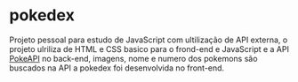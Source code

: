 # pokedex
Projeto pessoal para estudo de JavaScript com ultilização de API externa, o projeto ulriliza de HTML e CSS basico para o frond-end e JavaScript e a API <a href="https://pokeapi.co/">PokeAPI</a> no back-end, imagens, nome e numero dos pokemons são buscados na API a pokedex foi desenvolvida no front-end.
